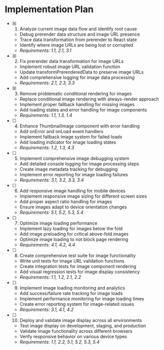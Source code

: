# Implementation Plan

- [x] 1. Analyze current image data flow and identify root cause
  - Debug prerender data structure and image URL presence
  - Trace data transformation from prerender to React state
  - Identify where image URLs are being lost or corrupted
  - _Requirements: 1.1, 2.1, 3.1_

- [x] 2. Fix prerender data transformation for image URLs
  - Implement robust image URL validation function
  - Update transformPrerenderedData to preserve image URLs
  - Add comprehensive logging for image data processing
  - _Requirements: 2.1, 2.3, 3.3_

- [x] 3. Remove problematic conditional rendering for images
  - Replace conditional image rendering with always-render approach
  - Implement proper fallback handling for missing images
  - Add loading states and error handling for image components
  - _Requirements: 1.1, 1.3, 1.4_

- [ ] 4. Enhance ThumbnailImage component with error handling
  - Add onError and onLoad event handlers
  - Implement fallback image system for failed loads
  - Add loading indicator for image loading states
  - _Requirements: 1.2, 1.3, 4.3_

- [ ] 5. Implement comprehensive image debugging system
  - Add detailed console logging for image processing steps
  - Create image metadata tracking for debugging
  - Implement error reporting for image loading failures
  - _Requirements: 3.1, 3.2, 3.3, 3.4_

- [ ] 6. Add responsive image handling for mobile devices
  - Implement responsive image sizing for different screen sizes
  - Add proper aspect ratio handling for images
  - Ensure images adapt to device orientation changes
  - _Requirements: 5.1, 5.2, 5.3, 5.4_

- [ ] 7. Optimize image loading performance
  - Implement lazy loading for images below the fold
  - Add image preloading for critical above-fold images
  - Optimize image loading to not block page rendering
  - _Requirements: 4.1, 4.2, 4.4_

- [ ] 8. Create comprehensive test suite for image functionality
  - Write unit tests for image URL validation functions
  - Create integration tests for image component rendering
  - Add visual regression tests for image display consistency
  - _Requirements: 1.1, 1.2, 2.1, 2.2_

- [ ] 9. Implement image loading monitoring and analytics
  - Add success/failure rate tracking for image loads
  - Implement performance monitoring for image loading times
  - Create error reporting system for image-related issues
  - _Requirements: 3.1, 4.1, 4.2_

- [ ] 10. Deploy and validate image display across all environments
  - Test image display on development, staging, and production
  - Validate image functionality across different browsers
  - Verify responsive behavior on various device types
  - _Requirements: 1.1, 2.2, 5.1, 5.2, 5.3, 5.4_
